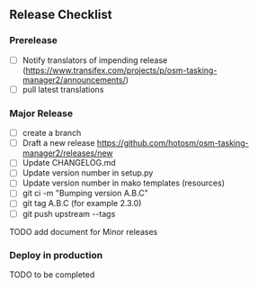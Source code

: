 ## Release Checklist

### Prerelease

- [ ] Notify translators of impending release
  (https://www.transifex.com/projects/p/osm-tasking-manager2/announcements/)
- [ ] pull latest translations

### Major Release

- [ ] create a branch
- [ ] Draft a new release https://github.com/hotosm/osm-tasking-manager2/releases/new
- [ ] Update CHANGELOG.md
- [ ] Update version number in setup.py
- [ ] Update version number in mako templates (resources)
- [ ] git ci -m "Bumping version A.B.C"
- [ ] git tag A.B.C (for example 2.3.0)
- [ ] git push upstream --tags

TODO add document for Minor releases

### Deploy in production

TODO to be completed
